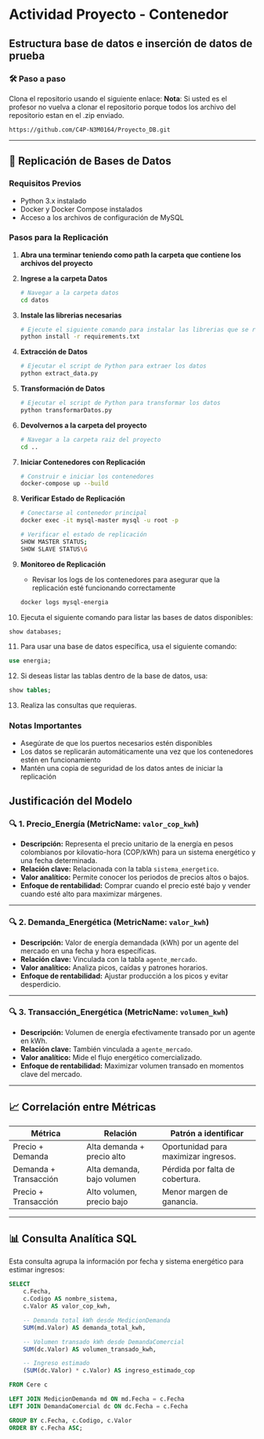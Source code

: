 # Actividad Proyecto - Contenedor

## Estructura base de datos e inserción de datos de prueba

### 🛠️ Paso a paso

Clona el repositorio usando el siguiente enlace:
**Nota**: Si usted es el profesor no vuelva a clonar el repositorio porque todos los archivo del repositorio estan en el .zip enviado.

   ```
   https://github.com/C4P-N3M0164/Proyecto_DB.git
   ```

---

## 🔄 Replicación de Bases de Datos

### Requisitos Previos
- Python 3.x instalado
- Docker y Docker Compose instalados
- Acceso a los archivos de configuración de MySQL

### Pasos para la Replicación

1. **Abra una terminar teniendo como path la carpeta que contiene los archivos del proyecto**

2. **Ingrese a la carpeta Datos**
   ```bash
   # Navegar a la carpeta datos
   cd datos
   ```
3. **Instale las librerias necesarias**
   ```bash
   # Ejecute el siguiente comando para instalar las librerias que se requieren.
   python install -r requirements.txt
   ```

4. **Extracción de Datos**
   ```bash
   # Ejecutar el script de Python para extraer los datos
   python extract_data.py
   ```

5. **Transformación de Datos**
   ```bash
   # Ejecutar el script de Python para transformar los datos
   python transformarDatos.py
   ```

6. **Devolvernos a la carpeta del proyecto**
   ```bash
   # Navegar a la carpeta raiz del proyecto
   cd ..
   ```

7. **Iniciar Contenedores con Replicación**
   ```bash
   # Construir e iniciar los contenedores
   docker-compose up --build
   ```

8. **Verificar Estado de Replicación**
   ```bash
   # Conectarse al contenedor principal
   docker exec -it mysql-master mysql -u root -p
   
   # Verificar el estado de replicación
   SHOW MASTER STATUS;
   SHOW SLAVE STATUS\G
   ```

9. **Monitoreo de Replicación**
   - Revisar los logs de los contenedores para asegurar que la replicación esté funcionando correctamente
   ```bash
   docker logs mysql-energia
   ```

10. Ejecuta el siguiente comando para listar las bases de datos disponibles:

   ```sql
   show databases;
   ```

11. Para usar una base de datos específica, usa el siguiente comando:

   ```sql
   use energia;
   ```

12. Si deseas listar las tablas dentro de la base de datos, usa:

   ```sql
   show tables;
   ```

13. Realiza las consultas que requieras.

### Notas Importantes
- Asegúrate de que los puertos necesarios estén disponibles
- Los datos se replicarán automáticamente una vez que los contenedores estén en funcionamiento
- Mantén una copia de seguridad de los datos antes de iniciar la replicación

## Justificación del Modelo

### 🔍 1. Precio_Energía (MetricName: `valor_cop_kwh`)

- **Descripción:** Representa el precio unitario de la energía en pesos colombianos por kilovatio-hora (COP/kWh) para un sistema energético y una fecha determinada.
- **Relación clave:** Relacionada con la tabla `sistema_energetico`.
- **Valor analítico:** Permite conocer los periodos de precios altos o bajos.
- **Enfoque de rentabilidad:** Comprar cuando el precio esté bajo y vender cuando esté alto para maximizar márgenes.

---

### 🔍 2. Demanda_Energética (MetricName: `valor_kwh`)

- **Descripción:** Valor de energía demandada (kWh) por un agente del mercado en una fecha y hora específicas.
- **Relación clave:** Vinculada con la tabla `agente_mercado`.
- **Valor analítico:** Analiza picos, caídas y patrones horarios.
- **Enfoque de rentabilidad:** Ajustar producción a los picos y evitar desperdicio.

---

### 🔍 3. Transacción_Energética (MetricName: `volumen_kwh`)

- **Descripción:** Volumen de energía efectivamente transado por un agente en kWh.
- **Relación clave:** También vinculada a `agente_mercado`.
- **Valor analítico:** Mide el flujo energético comercializado.
- **Enfoque de rentabilidad:** Maximizar volumen transado en momentos clave del mercado.

---

## 📈 Correlación entre Métricas

| Métrica               | Relación                    | Patrón a identificar                          |
|-----------------------|-----------------------------|-----------------------------------------------|
| Precio + Demanda      | Alta demanda + precio alto  | Oportunidad para maximizar ingresos.          |
| Demanda + Transacción | Alta demanda, bajo volumen  | Pérdida por falta de cobertura.               |
| Precio + Transacción  | Alto volumen, precio bajo   | Menor margen de ganancia.                     |

---

## 📊 Consulta Analítica SQL

Esta consulta agrupa la información por fecha y sistema energético para estimar ingresos:

```sql
SELECT 
    c.Fecha,
    c.Codigo AS nombre_sistema,
    c.Valor AS valor_cop_kwh,

    -- Demanda total kWh desde MedicionDemanda
    SUM(md.Valor) AS demanda_total_kwh,

    -- Volumen transado kWh desde DemandaComercial
    SUM(dc.Valor) AS volumen_transado_kwh,

    -- Ingreso estimado
    (SUM(dc.Valor) * c.Valor) AS ingreso_estimado_cop

FROM Cere c

LEFT JOIN MedicionDemanda md ON md.Fecha = c.Fecha
LEFT JOIN DemandaComercial dc ON dc.Fecha = c.Fecha

GROUP BY c.Fecha, c.Codigo, c.Valor
ORDER BY c.Fecha ASC;

```
